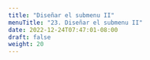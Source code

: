 ```yaml
---
title: "Diseñar el submenu II"
menuTitle: "23. Diseñar el submenu II"
date: 2022-12-24T07:47:01-08:00
draft: false
weight: 20
---
```

